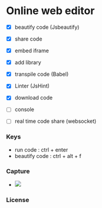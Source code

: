 # Online web editor

- [x] beautify code (Jsbeautify)
- [x] share code
- [x] embed iframe
- [x] add library

- [x] transpile code (Babel)
- [x] Linter (JsHint)

- [x] download code
- [ ] console
- [ ] real time code share (websocket)

### Keys
- run code : ctrl + enter
- beautify code : ctrl + alt + f

### Capture
- ![](https://i.ibb.co/WkBNDm0/kody.png)

### License